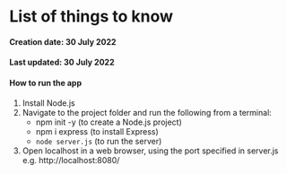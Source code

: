 # List of things to know
#### Creation date: 30 July 2022
#### Last updated: 30 July 2022

#### How to  run the app
1. Install Node.js
2. Navigate to the project folder and run the following from a terminal:
    - npm init -y (to create a Node.js project)
    - npm i express (to install Express)
    - `node server.js` (to run the server)
3. Open localhost in a web browser, using the port specified in server.js e.g. http://localhost:8080/